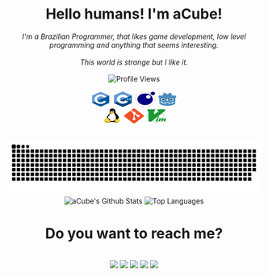 <h1 align = "center"> Hello humans! I'm aCube!</h1>

<!-- Resume -->
<p align = "center"><em>
I'm a Brazilian Programmer, that likes game development, low level programming and anything that seems interesting. <br> <br>
This world is strange but I like it.
</em></p>
<!-- Profile Views Counter -->
<div align = "center">
<img alt="Profile Views" align="center" src="https://komarev.com/ghpvc/?username=aCube1&style=flat-square">
</div>
<br>

<!-- Languages and Tools -->
<div align = "center" style = "display: inline_block">
	<img alt="C" width="40" height="30" src="https://raw.githubusercontent.com/devicons/devicon/master/icons/c/c-original.svg">
	<img alt="C++" width="40" height="30" src="https://raw.githubusercontent.com/devicons/devicon/master/icons/cplusplus/cplusplus-original.svg">
	<img alt="Lua" width="40" height="30" src="https://raw.githubusercontent.com/devicons/devicon/master/icons/lua/lua-original.svg">
	<img alt="Godot" width="40" height="30" src="https://raw.githubusercontent.com/devicons/devicon/master/icons/godot/godot-original.svg">
	<br>
	<img alt="linux" width="40" height="30" src="https://raw.githubusercontent.com/devicons/devicon/master/icons/linux/linux-original.svg">
	<img alt="git" width="40" height="30" src="https://raw.githubusercontent.com/devicons/devicon/master/icons/git/git-original.svg">
	<img alt="vim" width="40" height="30" src="https://raw.githubusercontent.com/devicons/devicon/master/icons/vim/vim-plain.svg">
</div>

<!-- Statistics -->
<div align="center">
	<h2></h2>
	<!-- Snake commits -->
	<img src="https://github.com/aCube1/aCube1/blob/output/github-contribution-grid-snake-dark.svg"/>
	<!-- Stats -->
	<a>
		<img alt="aCube's Github Stats" src="https://github-readme-stats-acube.vercel.app/api?username=aCube1&theme=transparent&hide_border=true&line_height=22&show_icons=true&count_private=true&include_all_commits=true"/>
		<img alt="Top Languages" src="https://github-readme-stats-acube.vercel.app/api/top-langs/?username=aCube1&theme=transparent&hide_border=true&layout=donut&card_width=300&langs_count=6&include_all_commits=true"/>
	</a>
</div>

<!-- Social Medias -->
<div align = "center">
<h1> Do you want to reach me? </h1>
<br>
<a target="_blank" href="https://t.me/aCubeOne"> <img src="https://img.shields.io/badge/Telegram-2CA5E0?style=for-the-badge&logo=telegram&logoColor=black"></a>
<a href="https://discord.com/users/558733225426550799"><img src="https://img.shields.io/badge/Discord-5865F2?style=for-the-badge&logo=discord&logoColor=black"></a>
<a target="_blank" href="https://www.linkedin.com/in/acube-567327253/"><img src="https://img.shields.io/badge/-LinkedIn-%230077B5?style=for-the-badge&logo=linkedin&logoColor=black"></a>
<a target="_blank" href="https://www.youtube.com/c/aCube_1"><img src="https://img.shields.io/badge/-Youtube-FF1212?style=for-the-badge&logo=youtube&logoColor=black"></a>
<a target="_blank" href="mailto:player559001@gmail.com"><img src="https://img.shields.io/badge/Gmail-D14836?style=for-the-badge&logo=gmail&logoColor=black"></a>
</div>
